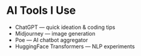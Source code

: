 # AI Tools I Use
- ChatGPT — quick ideation & coding tips
- Midjourney — image generation
- Poe — AI chatbot aggregator
- HuggingFace Transformers — NLP experiments
